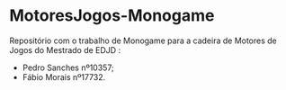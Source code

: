 # MotoresJogos-Monogame
Repositório com o trabalho de Monogame para a cadeira de Motores de Jogos do Mestrado de EDJD :
- Pedro Sanches nº10357;
- Fábio Morais nº17732.
